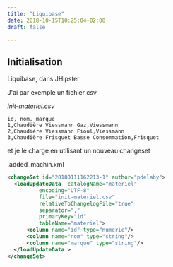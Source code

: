 ```yaml
---
title: "Liquibase"
date: 2018-10-15T10:25:04+02:00
draft: false

---
```


## Initialisation
Liquibase, dans JHipster

J'ai par exemple un fichier csv

*init-materiel.csv*
```csv
id, nom, marque
1,Chaudière Viessmann Gaz,Viessmann
2,Chaudière Viessmann Fioul,Viessmann
3,Chaudière Frisquet Basse Consommation,Frisquet
```

et je le charge en utilisant un nouveau changeset

.added_machin.xml

```xml
<changeSet id="20180111162213-1" author="pdelaby">
  <loadUpdateData  catalogName="materiel"
          encoding="UTF-8"
          file="init-materiel.csv"
          relativeToChangelogFile="true"
          separator=","
          primaryKey="id"
          tableName="materiel">
      <column name="id" type="numeric"/>
      <column name="nom" type="string"/>
      <column name="marque" type="string"/>
  </loadUpdateData >
</changeSet>
```
